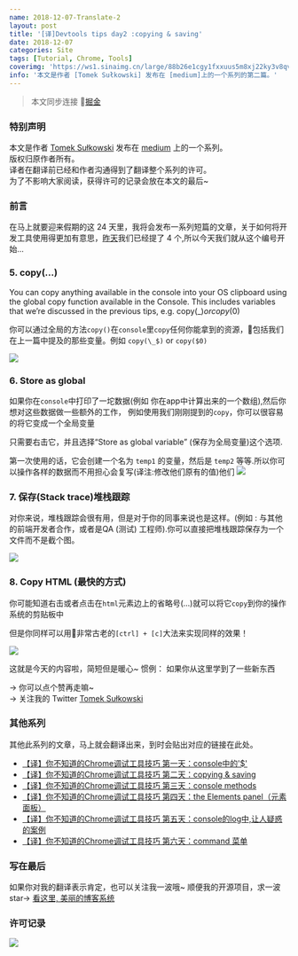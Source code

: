 ```yaml
---
name: 2018-12-07-Translate-2
layout: post
title: '[译]Devtools tips day2 :copying & saving'
date: 2018-12-07
categories: Site
tags: [Tutorial, Chrome, Tools]
coverimg: 'https://ws1.sinaimg.cn/large/88b26e1cgy1fxxuus5m8xj22ky3v8qv6.jpg'
info: '本文是作者 [Tomek Sułkowski] 发布在 [medium]上的一个系列的第二篇。'
---
```


> 本文同步连接 [掘金](https://juejin.im/post/5c0a0d5ff265da61117a1c75)

### 特别声明

本文是作者 [Tomek Sułkowski](https://twitter.com/sulco) 发布在 [medium](https://medium.com) 上的一个系列。<br>
版权归原作者所有。<br>
译者在翻译前已经和作者沟通得到了翻译整个系列的许可。<br>
为了不影响大家阅读，获得许可的记录会放在本文的最后~

### 前言

在马上就要迎来假期的这 24 天里，我将会发布一系列短篇的文章，关于如何将开发工具使用得更加有意思，[昨天](https://juejin.im/post/5c09a80151882521c81168a2)我们已经提了 4 个,所以今天我们就从这个编号开始...

### 5. copy(...)

You can copy anything available in the console into your OS clipboard using the global copy function available in the Console. This includes variables that we’re discussed in the previous tips, e.g. copy(\_$) or copy($0)

你可以通过全局的方法`copy()`在`console`里`copy`任何你能拿到的资源，包括我们在上一篇中提及的那些变量。例如 `copy(\_$)` or `copy($0)`

![](https://user-gold-cdn.xitu.io/2018/12/7/16787442a1444125?w=1332&h=802&f=gif&s=1780049)

### 6. Store as global

如果你在`console`中打印了一坨数据(例如 你在app中计算出来的一个数组),然后你想对这些数据做一些额外的工作，
例如使用我们刚刚提到的`copy`，你可以很容易的将它变成一个全局变量

只需要右击它，并且选择“Store as global variable” (保存为全局变量)这个选项.

第一次使用的话，它会创建一个名为 `temp1` 的变量，然后是 `temp2` 等等.所以你可以操作各样的数据而不用担心会复写(译注:修改他们原有的值)他们
![](https://user-gold-cdn.xitu.io/2018/12/7/167874429e8b8f73?w=1332&h=480&f=gif&s=398741)

### 7. 保存(Stack trace)堆栈跟踪

对你来说，堆栈跟踪会很有用，但是对于你的同事来说也是这样。(例如 : 与其他的前端开发者合作，或者是QA (测试) 工程师).你可以直接把堆栈跟踪保存为一个文件而不是截个图。

![](https://user-gold-cdn.xitu.io/2018/12/7/16787442c1b6d1f7?w=888&h=536&f=gif&s=1461604)

### 8. Copy HTML (最快的方式)

你可能知道右击或者点击在`html`元素边上的省略号(...)就可以将它`copy`到你的操作系统的剪贴板中

但是你同样可以用非常古老的`[ctrl] + [c]`大法来实现同样的效果！

![](https://user-gold-cdn.xitu.io/2018/12/7/16787442daaa7199?w=1066&h=642&f=gif&s=2019692)

这就是今天的内容啦，简短但是暖心~
惯例： 如果你从这里学到了一些新东西

→ 你可以点个赞再走嘛~<br>
→ 关注我的 Twitter [Tomek Sułkowski](https://twitter.com/sulco)

### 其他系列

其他此系列的文章，马上就会翻译出来，到时会贴出对应的链接在此处。

- [【译】你不知道的Chrome调试工具技巧 第一天：console中的'$'](https://juejin.im/post/5c09a80151882521c81168a2)
- [【译】你不知道的Chrome调试工具技巧 第二天：copying & saving](https://juejin.im/post/5c0a0d5ff265da61117a1c75)
- [【译】你不知道的Chrome调试工具技巧 第三天：console methods](https://juejin.im/post/5c0a8ce6f265da6141716329)
- [【译】你不知道的Chrome调试工具技巧 第四天：the Elements panel（元素面板）](https://juejin.im/post/5c0d2d85f265da612061a62f)
- [【译】你不知道的Chrome调试工具技巧 第五天：console的log中,让人疑惑的案例](https://juejin.im/post/5c0edc31f265da611c26d08a)
- [【译】你不知道的Chrome调试工具技巧 第六天：command 菜单](https://juejin.im/editor/posts/5c0ee12551882545e24ef291)

### 写在最后
如果你对我的翻译表示肯定，也可以关注我一波哦~
顺便我的开源项目，求一波 star→ [看这里, 美丽的博客系统](https://github.com/DendiSe7enGitHub/vue-blog-generater)


### 许可记录

![](https://user-gold-cdn.xitu.io/2018/12/7/16785bf236522479?w=648&h=675&f=png&s=103687)
